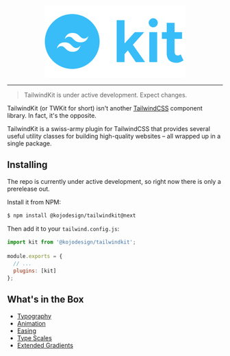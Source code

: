 <div align="center">

![Logo](./.github/logo.svg)

</div>

---

> TailwindKit is under active development. Expect changes.

TailwindKit (or TWKit for short) isn't another [TailwindCSS](https://tailwindcss.com/) component library. In fact, it's the opposite.

TailwindKit is a swiss-army plugin for TailwindCSS that provides several useful utility classes for building high-quality websites – all wrapped up in a single package. 

## Installing

The repo is currently under active development, so right now there is only a prerelease out.

Install it from NPM:

```bash
$ npm install @kojodesign/tailwindkit@next
```

Then add it to your `tailwind.config.js`:

```javascript
import kit from '@kojodesign/tailwindkit';

module.exports = {
  // ...
  plugins: [kit]
};
```

## What's in the Box

- [Typography](typography/README.md)
- [Animation](animation/README.md)
- [Easing](easing/README.md)
- [Type Scales](typescale/README.md)
- [Extended Gradients](gradients/README.md)

